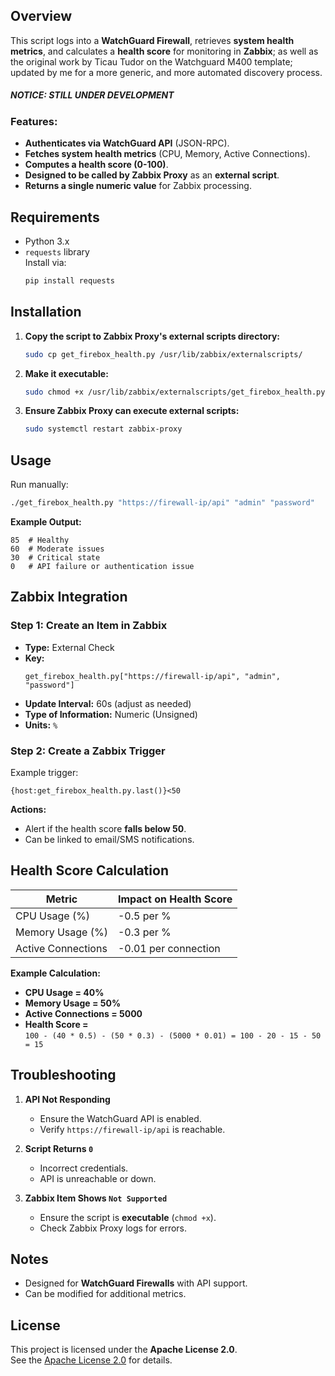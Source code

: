 ## Overview
This script logs into a **WatchGuard Firewall**, retrieves **system health metrics**, and calculates a **health score** for monitoring in **Zabbix**; as well as the original work by Ticau Tudor on the Watchguard M400 template; updated by me for a more generic, and more automated discovery process.

##### NOTICE: STILL UNDER DEVELOPMENT


### Features:
- **Authenticates via WatchGuard API** (JSON-RPC).
- **Fetches system health metrics** (CPU, Memory, Active Connections).
- **Computes a health score (0-100)**.
- **Designed to be called by Zabbix Proxy** as an **external script**.
- **Returns a single numeric value** for Zabbix processing.

## Requirements
- Python 3.x
- `requests` library  
  Install via:
  ```bash
  pip install requests
  ```

## Installation
1. **Copy the script to Zabbix Proxy's external scripts directory:**
   ```bash
   sudo cp get_firebox_health.py /usr/lib/zabbix/externalscripts/
   ```
2. **Make it executable:**
   ```bash
   sudo chmod +x /usr/lib/zabbix/externalscripts/get_firebox_health.py
   ```
3. **Ensure Zabbix Proxy can execute external scripts:**
   ```bash
   sudo systemctl restart zabbix-proxy
   ```

## Usage
Run manually:
```bash
./get_firebox_health.py "https://firewall-ip/api" "admin" "password"
```
**Example Output:**
```
85  # Healthy
60  # Moderate issues
30  # Critical state
0   # API failure or authentication issue
```

## Zabbix Integration
### Step 1: Create an Item in Zabbix
- **Type:** External Check  
- **Key:**  
  ```
  get_firebox_health.py["https://firewall-ip/api", "admin", "password"]
  ```
- **Update Interval:** 60s (adjust as needed)  
- **Type of Information:** Numeric (Unsigned)  
- **Units:** `%`

### Step 2: Create a Zabbix Trigger
Example trigger:
```
{host:get_firebox_health.py.last()}<50
```
**Actions:**
- Alert if the health score **falls below 50**.
- Can be linked to email/SMS notifications.

## Health Score Calculation
| Metric             | Impact on Health Score |
|--------------------|----------------------|
| CPU Usage (%)     | -0.5 per %            |
| Memory Usage (%)  | -0.3 per %            |
| Active Connections | -0.01 per connection |

**Example Calculation:**
- **CPU Usage = 40%**
- **Memory Usage = 50%**
- **Active Connections = 5000**
- **Health Score =**  
  `100 - (40 * 0.5) - (50 * 0.3) - (5000 * 0.01) = 100 - 20 - 15 - 50 = 15`

## Troubleshooting
1. **API Not Responding**
   - Ensure the WatchGuard API is enabled.
   - Verify `https://firewall-ip/api` is reachable.

2. **Script Returns `0`**
   - Incorrect credentials.
   - API is unreachable or down.

3. **Zabbix Item Shows `Not Supported`**
   - Ensure the script is **executable** (`chmod +x`).
   - Check Zabbix Proxy logs for errors.

## Notes
- Designed for **WatchGuard Firewalls** with API support.
- Can be modified for additional metrics.

## License
This project is licensed under the **Apache License 2.0**.  
See the [Apache License 2.0](https://www.apache.org/licenses/LICENSE-2.0) for details.